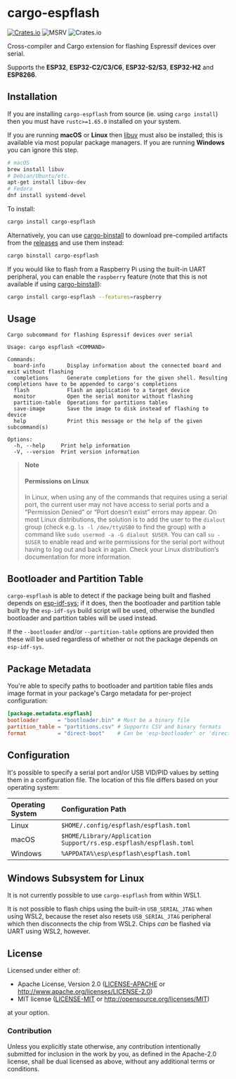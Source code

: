 # cargo-espflash

[![Crates.io](https://img.shields.io/crates/v/cargo-espflash?labelColor=1C2C2E&color=C96329&logo=Rust&style=flat-square)](https://crates.io/crates/cargo-espflash)
![MSRV](https://img.shields.io/badge/MSRV-1.65-blue?labelColor=1C2C2E&logo=Rust&style=flat-square)
![Crates.io](https://img.shields.io/crates/l/cargo-espflash?labelColor=1C2C2E&style=flat-square)

Cross-compiler and Cargo extension for flashing Espressif devices over serial.

Supports the **ESP32**, **ESP32-C2/C3/C6**, **ESP32-S2/S3**, **ESP32-H2** and **ESP8266**.

## Installation

If you are installing `cargo-espflash` from source (ie. using `cargo install`) then you must have `rustc>=1.65.0` installed on your system.

If you are running **macOS** or **Linux** then [libuv] must also be installed; this is available via most popular package managers. If you are running **Windows** you can ignore this step.

```bash
# macOS
brew install libuv
# Debian/Ubuntu/etc.
apt-get install libuv-dev
# Fedora
dnf install systemd-devel
```

To install:

```bash
cargo install cargo-espflash
```

Alternatively, you can use [cargo-binstall] to download pre-compiled artifacts from the [releases] and use them instead:

```bash
cargo binstall cargo-espflash
```

If you would like to flash from a Raspberry Pi using the built-in UART peripheral, you can enable the `raspberry` feature (note that this is not available if using [cargo-binstall]):

```bash
cargo install cargo-espflash --features=raspberry
```

[libuv]: (https://libuv.org/)
[cargo-binstall]: (https://github.com/cargo-bins/cargo-binstall)
[releases]: https://github.com/esp-rs/espflash/releases

## Usage

```text
Cargo subcommand for flashing Espressif devices over serial

Usage: cargo espflash <COMMAND>

Commands:
  board-info       Display information about the connected board and exit without flashing
  completions      Generate completions for the given shell. Resulting completions have to be appended to cargo's completions
  flash            Flash an application to a target device
  monitor          Open the serial monitor without flashing
  partition-table  Operations for partitions tables
  save-image       Save the image to disk instead of flashing to device
  help             Print this message or the help of the given subcommand(s)

Options:
  -h, --help     Print help information
  -V, --version  Print version information
```

> **Note**
>
> #### Permissions on Linux
>  In Linux, when using any of the commands that requires using a serial port, the current user may not have access to serial ports and a “Permission Denied” or “Port doesn’t exist” errors may appear. On most Linux distributions, the solution is to add the user to the `dialout` group (check e.g. `ls -l /dev/ttyUSB0` to find the group) with a command like `sudo usermod -a -G dialout $USER`. You can call `su - $USER` to enable read and write permissions for the serial port without having to log out and back in again. Check your Linux distribution’s documentation for more information.

## Bootloader and Partition Table

`cargo-espflash` is able to detect if the package being built and flashed depends on [esp-idf-sys]; if it does, then the bootloader and partition table built by the `esp-idf-sys` build script will be used, otherwise the bundled bootloader and partition tables will be used instead.

If the `--bootloader` and/or `--partition-table` options are provided then these will be used regardless of whether or not the package depends on `esp-idf-sys`.

[esp-idf-sys]: https://github.com/esp-rs/esp-idf-sys

## Package Metadata

You're able to specify paths to bootloader and partition table files ands image format in your package's Cargo metadata for per-project configuration:

```toml
[package.metadata.espflash]
bootloader      = "bootloader.bin" # Must be a binary file
partition_table = "partitions.csv" # Supports CSV and binary formats
format          = "direct-boot"    # Can be 'esp-bootloader' or 'direct-boot'
```

## Configuration

It's possible to specify a serial port and/or USB VID/PID values by setting them in a configuration file. The location of this file differs based on your operating system:

| Operating System | Configuration Path                                                |
| :--------------- | :---------------------------------------------------------------- |
| Linux            | `$HOME/.config/espflash/espflash.toml`                            |
| macOS            | `$HOME/Library/Application Support/rs.esp.espflash/espflash.toml` |
| Windows          | `%APPDATA%\esp\espflash\espflash.toml`                            |

## Windows Subsystem for Linux

It is not currently possible to use `cargo-espflash` from within WSL1.

It is not possible to flash chips using the built-in `USB_SERIAL_JTAG` when using WSL2, because the reset also resets `USB_SERIAL_JTAG` peripheral which then disconnects the chip from WSL2. Chips _can_ be flashed via UART using WSL2, however.

## License

Licensed under either of:

- Apache License, Version 2.0 ([LICENSE-APACHE](../LICENSE-APACHE) or http://www.apache.org/licenses/LICENSE-2.0)
- MIT license ([LICENSE-MIT](../LICENSE-MIT) or http://opensource.org/licenses/MIT)

at your option.

### Contribution

Unless you explicitly state otherwise, any contribution intentionally submitted for inclusion in
the work by you, as defined in the Apache-2.0 license, shall be dual licensed as above, without
any additional terms or conditions.
